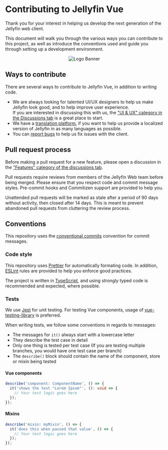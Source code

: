 # Contributing to Jellyfin Vue

Thank you for your interest in helping us develop the next generation of the Jellyfin web client.

This document will walk you through the various ways you can contribute to this project, as well as introduce the conventions used and guide you through setting up a development environment.

<p align="center">
<img alt="Logo Banner" src="https://raw.githubusercontent.com/jellyfin/jellyfin-ux/master/branding/SVG/banner-logo-solid.svg?sanitize=true"/>
</p>

## Ways to contribute

There are several ways to contribute to Jellyfin Vue, in addition to writing code.

- We are always looking for talented UI/UX designers to help us make Jellyfin look good, and to help improve user experience.  
  If you are interested in discussing this with us, the ["UI & UX" category in the Discussions tab](https://github.com/jellyfin/jellyfin-vue/discussions?discussions_q=category%3A%22UI+%26+UX%22) is a great place to start.
- We have a [translation platform](https://translate.jellyfin.org/projects/jellyfin-vue/jellyfin-vue/#translations), if you want to help us provide a localized version of Jellyfin in as many languages as possible.
- You can [report bugs](https://github.com/jellyfin/jellyfin-vue/issues/) to help us fix issues with the client.

## Pull request process

Before making a pull request for a new feature, please open a discussion in the ["Features" category of the discussions tab](https://github.com/jellyfin/jellyfin-vue/discussions?discussions_q=category%3AFeatures).

Pull requests require reviews from members of the Jellyfin Web team before being merged. Please ensure that you respect code and commit message styles. Pre-commit hooks and Commitizen support are provided to help you.

Unattended pull requests will be marked as stale after a period of 90 days without activity, then closed after 14 days. This is meant to prevent abandoned pull requests from cluttering the review process.

## Conventions

This repository uses the [conventional commits](https://www.conventionalcommits.org/en/v1.0.0/) convention for commit messages.

### Code style

This repository uses [Prettier](https://prettier.io/) for automatically formating code. In addition, [ESLint](https://eslint.org/) rules are provided to help you enforce good practices.

The project is written in [TypeScript](typescriptlang.org/), and using strongly typed code is recommended and expected, where possible.

### Tests

We use [Jest](https://jestjs.io/) for unit testing. For testing Vue components, usage of [vue-testing-library](https://testing-library.com/docs/vue-testing-library/intro/) is preferred.

When writing tests, we follow some conventions in regards to messages:

- The messages for `it()` always start with a lowercase letter
- They describe the test case in detail
- Only one thing is tested per test case (If you are testing multiple branches, you would have one test case per branch)
- The `describe()` block should contain the name of the component, store or mixin being tested

#### Vue components

```typescript
describe('component: ComponentName', () => {
  it('shows the text "Lorem Ipsum"', (): void => {
    // Your test logic goes here
  });
});
```

#### Mixins

```typescript
describe('mixin: myMixin', () => {
  it('does this when passed that value', () => {
    // Your test logic goes here
  });
});
```
